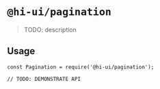 # `@hi-ui/pagination`

> TODO: description

## Usage

```
const Pagination = require('@hi-ui/pagination');

// TODO: DEMONSTRATE API
```
